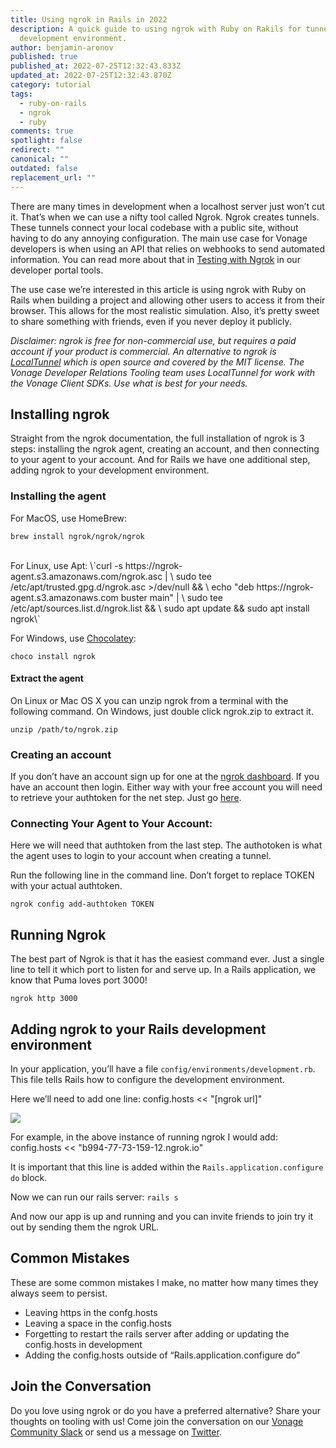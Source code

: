```yaml
---
title: Using ngrok in Rails in 2022
description: A quick guide to using ngrok with Ruby on Rakils for tunneling in
  development environment.
author: benjamin-aronov
published: true
published_at: 2022-07-25T12:32:43.833Z
updated_at: 2022-07-25T12:32:43.870Z
category: tutorial
tags:
  - ruby-on-rails
  - ngrok
  - ruby
comments: true
spotlight: false
redirect: ""
canonical: ""
outdated: false
replacement_url: ""
---
```

There are many times in development when a localhost server just won’t cut it. That’s when we can use a nifty tool called Ngrok. Ngrok creates tunnels. These tunnels connect your local codebase with a public site, without having to do any annoying configuration. The main use case for Vonage developers is when using an API that relies on webhooks to send automated information. You can read more about that in [Testing with Ngrok](https://developer.vonage.com/getting-started/tools/ngrok) in our developer portal tools.

The use case we’re interested in this article is using ngrok with Ruby on Rails when building a project and allowing other users to access it from their browser. This allows for the most realistic simulation. Also, it’s pretty sweet to share something with friends, even if you never deploy it publicly.


*Disclaimer: ngrok is free for non-commercial use, but requires a paid account if your product is commercial. An alternative to ngrok is [LocalTunnel](https://github.com/localtunnel) which is open source and covered by the MIT license. The Vonage Developer Relations Tooling team uses LocalTunnel for work with the Vonage Client SDKs. Use what is best for your needs.*

## Installing ngrok

Straight from the ngrok documentation, the full installation of ngrok is 3 steps: installing the ngrok agent, creating an account, and then connecting to your agent to your account. And for Rails we have one additional step, adding ngrok to your development environment.

### Installing the agent

For MacOS, use HomeBrew:

`brew install ngrok/ngrok/ngrok`

<br>
For Linux, use Apt:
\`curl -s https://ngrok-agent.s3.amazonaws.com/ngrok.asc | \
      sudo tee /etc/apt/trusted.gpg.d/ngrok.asc >/dev/null && \
      echo "deb https://ngrok-agent.s3.amazonaws.com buster main" | \
      sudo tee /etc/apt/sources.list.d/ngrok.list && \
      sudo apt update && sudo apt install ngrok\`

<br>

For Windows, use [Chocolatey](https://chocolatey.org/):

`choco install ngrok`

#### Extract the agent
On Linux or Mac OS X you can unzip ngrok from a terminal with the following command. On Windows, just double click ngrok.zip to extract it.

`unzip /path/to/ngrok.zip`

### Creating an account

If you don’t have an account sign up for one at the [ngrok dashboard](https://dashboard.ngrok.com/). If you have an account then login. Either way with your free account you will need to retrieve your authtoken for the net step. Just go [here](https://dashboard.ngrok.com/get-started/your-authtoken).

### Connecting Your Agent to Your Account:

Here we will need that authtoken from the last step. The authotoken is what the agent uses to login to your account when creating a tunnel.

Run the following line in the command line. Don’t forget to replace TOKEN with your actual authtoken.

`ngrok config add-authtoken TOKEN`

## Running Ngrok

The best part of Ngrok is that it has the easiest command ever. Just a single line to tell it which port to listen for and serve up. In a Rails application, we know that Puma loves port 3000!

`ngrok http 3000`

## Adding ngrok to your Rails development environment

In your application, you’ll have a file `config/environments/development.rb`. This file tells Rails how to configure the development environment. 

Here we’ll need to add one line:
config.hosts << "\[ngrok url]"

![](/content/blog/using-ngrok-in-rails-in-2022/screen-shot-2022-07-25-at-15.50.34.png)

For example, in the above instance of running ngrok I would add:
config.hosts << "b994-77-73-159-12.ngrok.io"

It is important that this line is added within the `Rails.application.configure do` 
block.

Now we can run our rails server:
`rails s`

And now our app is up and running and you can invite friends to join try it out by sending them the ngrok URL.

## Common Mistakes

These are some common mistakes I make, no matter how many times they always seem to persist.

* Leaving https in the confg.hosts
* Leaving a space in the config.hosts
* Forgetting to restart the rails server after adding or updating the config.hosts in development
* Adding the config.hosts outside of “Rails.application.configure do”


## Join the Conversation
Do you love using ngrok or do you have a preferred alternative? Share your thoughts on tooling with us! Come join the conversation on our [Vonage Community Slack](https://developer.vonage.com/community/slack) or send us a message on [Twitter](https://twitter.com/VonageDev).